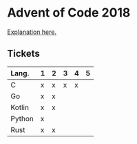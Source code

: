 # Advent of Code 2018
[Explanation here.](https://kageru.moe/blog/article/aoc)

## Tickets
| Lang.  | 1 | 2 | 3 | 4 | 5 |
|:-------|---|---|---|---|---|
| C      | x | x | x | x |   |
| Go     | x | x |   |   |   |
| Kotlin | x | x |   |   |   |
| Python | x |   |   |   |   |
| Rust   | x | x |   |   |   |
